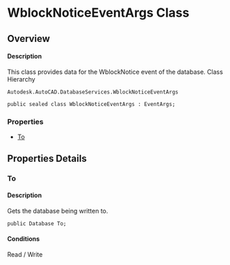 # WblockNoticeEventArgs Class

## Overview

#### Description
This class provides data for the WblockNotice event of the database.
Class Hierarchy
```text
Autodesk.AutoCAD.DatabaseServices.WblockNoticeEventArgs
```

```text
public sealed class WblockNoticeEventArgs : EventArgs;
```

### Properties

- [To](#to)


## Properties Details

### To

#### Description
Gets the database being written to.
```text
public Database To;
```

#### Conditions
Read / Write